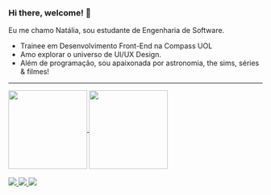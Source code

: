 ### Hi there, welcome! 👋
Eu me chamo Natália, sou estudante de Engenharia de Software. 
<ul>
<li>Trainee em Desenvolvimento Front-End na Compass UOL</li>
<li>Amo explorar o universo de UI/UX Design.</li>
<li>Além de programação, sou apaixonada por astronomia, the sims, séries & filmes!</li>
</ul>

<hr />

<a href="https://github.com/anuraghazra/github-readme-stats">
  <img align="center" height="156" src="https://github-readme-stats.vercel.app/api?username=nataliakrein&theme=radical&show_icons=true&hide=issues" />
</a>
<a href="https://github.com/anuraghazra/convoychat">
  <img align="center" height="156" src="https://github-readme-stats.vercel.app/api/top-langs/?username=nataliakrein&langs_count=6&theme=radical&layout=compact" />
</a>
<br>
<br>
<a href="https://www.linkedin.com/in/nataliakrein/" alt="linkedin" target="_blank">
<img src="https://img.shields.io/badge/linkedin-%230077B5.svg?&style=flat&logo=linkedin&color=d93a7c&logoColor=white" style="max-width: 100%;">
</a>
<a href="https://discords.com/bio/p/ntlkrn" alt="discord" target="_blank">
<img src="https://img.shields.io/badge/discord-%230077B5.svg?&style=flat&logo=discord&color=d93a7c&logoColor=white" style="max-width: 100%;">
</a>
<a href="https://filmow.com/usuario/ntlkrn" alt="filmow" target="_blank">
<img src="https://img.shields.io/badge/filmow-d93a7c?&style=flat&color=d93a7c&logoColor=white">
</a>
